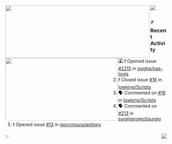 <p>
  <p>
  <img align="left" width="450" height="165" src="https://github-readme-stats.vercel.app/api?username=lowking&bg_color=0D1116&theme=synthwave&show_icons=true&hide_border=true&line_height=20&title_color=4E7C65&icon_color=555&show_owner=true&text_color=777&count_private=true"/>
  </p>
  <p>
  <img align="left" width="350" height="195" src="https://github-readme-stats.vercel.app/api/top-langs/?layout=compact&username=lowking&bg_color=0D1116&theme=synthwave&show_icons=true&hide_border=true&line_height=20&title_color=4E7C65&icon_color=555&show_owner=true&text_color=777&hide&langs_count=4"/>
  </p>
  <p>
    <a align="left" href="https://t.me/Violettoy_bot"><img src="https://img.shields.io/badge/Telegram-%2352A4DB.svg?&style=social&logo=telegram&logoColor=white" /></a>&nbsp;&nbsp;
<!--     <img align="left" src="https://github.com/lowking/lowking/workflows/Waka%20Readme/badge.svg" />&nbsp;&nbsp; -->
    <img align="left" src="https://github.com/lowking/lowking/workflows/Activity%20Readme/badge.svg" />
  </p>
</p>

### :zap: Recent Activity

<!--START_SECTION:activity-->
1. ❗️ Opened issue [#2215](https://github.com/jxxghp/nas-tools/issues/2215) in [jxxghp/nas-tools](https://github.com/jxxghp/nas-tools)
2. ❗️ Closed issue [#16](https://github.com/lowking/Scripts/issues/16) in [lowking/Scripts](https://github.com/lowking/Scripts)
3. 🗣 Commented on [#16](https://github.com/lowking/Scripts/issues/16) in [lowking/Scripts](https://github.com/lowking/Scripts)
4. 🗣 Commented on [#213](https://github.com/surgioproject/surgio/issues/213) in [surgioproject/surgio](https://github.com/surgioproject/surgio)
5. ❗️ Opened issue [#13](https://github.com/igorcmoura/anitopy/issues/13) in [igorcmoura/anitopy](https://github.com/igorcmoura/anitopy)
<!--END_SECTION:activity-->

✨<img align="right" src="http://profile-counter.glitch.me/lowking/count.svg"/>
